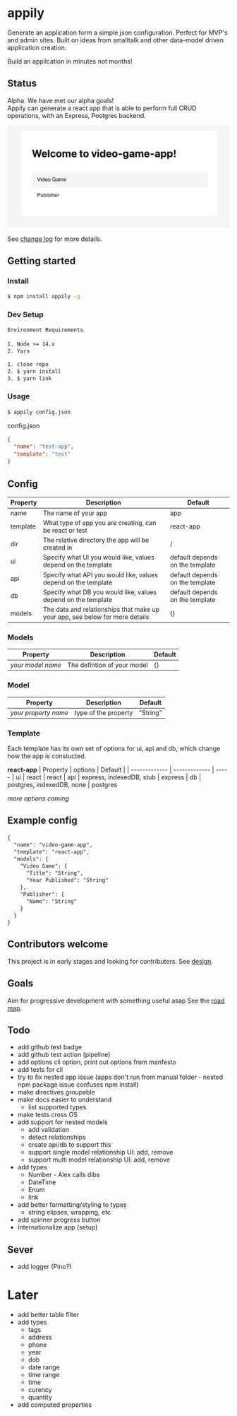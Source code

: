 # appily

Generate an application form a simple json configuration. Perfect for MVP's and admin sites. Built on ideas from smalltalk and other data-model driven application creation.

Build an appilcation in minutes not months!

## Status

Alpha. We have met our alpha goals!  
Appily can generate a react app that is able to perform full CRUD operations, with an Express, Postgres backend.

![First app](doc/images/first-app-2021-06-17.png)

See [change log](./doc/CHANGELOG.md) for more details.

## Getting started

### Install

```bash
$ npm install appily -g
```

### Dev Setup

```
Environment Requirements

1. Node >= 14.x
2. Yarn
```

```
1. clone repo
2. $ yarn install
3. $ yarn link
```

### Usage

```bash
$ appily config.json
```

config.json

```json
{
  "name": "test-app",
  "template": "test"
}
```

## Config

| Property | Description                                                                  | Default                         |
| -------- | ---------------------------------------------------------------------------- | ------------------------------- |
| name     | The name of your app                                                         | app                             |
| template | What type of app you are creating, can be react or test                      | react-app                       |
| dir      | The relative directory the app will be created in                            | /                               |
| ui       | Specify what UI you would like, values depend on the template                | default depends on the template |
| api      | Specify what API you would like, values depend on the template               | default depends on the template |
| db       | Specify what DB you would like, values depend on the template                | default depends on the template |
| models   | The data and relationships that make up your app, see below for more details | {}                              |

### Models

| Property          | Description                 | Default |
| ----------------- | --------------------------- | ------- |
| _your model name_ | The defintion of your model | {}      |

### Model

| Property             | Description          | Default  |
| -------------------- | -------------------- | -------- |
| _your property name_ | type of the property | "String" |

### Template

Each template has its own set of options for ui, api and db, which change how the app is constucted.

**react-app**
| Property | options | Default |
| ------------- | ------------- | -----
| ui | react | react
| api | express, indexedDB, stub | express
| db | postgres, indexedDB, none | postgres

_more options coming_

## Example config

```
{
  "name": "video-game-app",
  "template": "react-app",
  "models": {
    "Video Game": {
      "Title": "String",
      "Year Published": "String"
    },
    "Publisher": {
      "Name": "String"
    }
  }
}
```

## Contributors welcome

This project is in early stages and looking for contributers. See [design](./doc/DESIGN.md).

## Goals

Aim for progressive development with something useful asap See the [road map](./doc/ROADMAP.md).

## Todo

- add github test badge
- add github test action (pipeline)
- add options cli option, print out options from manfesto
- add tests for cli
- try to fix nested app issue (apps don't run from manual folder - nested npm package issue confuses npm install)
- make directives groupable
- make docs easier to understand
  - list supported types
- make tests cross OS
- add support for nested models
  - add validation
  - detect relationships
  - create api/db to support this
  - support single model relationship UI: add, remove
  - support multi model relationship UI: add, remove
- add types
  - Number - Alex calls dibs
  - DateTime
  - Enum
  - link
- add better formatting/styling to types
  - string elipses, wrapping, etc
- add spinner progress button
- internationalize app (setup)

## Sever

- add logger (Pino?)

# Later

- add better table filter
- add types
  - tags
  - address
  - phone
  - year
  - dob
  - date range
  - time range
  - time
  - curency
  - quantity
- add computed properties

